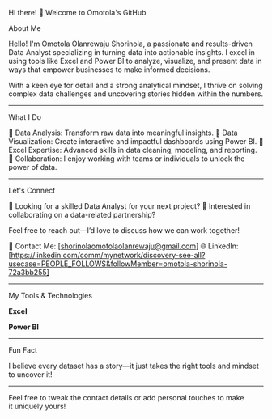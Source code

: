 Hi there! 👋 Welcome to Omotola's GitHub

About Me

Hello! I'm Omotola Olanrewaju Shorinola, a passionate and results-driven Data Analyst specializing in turning data into actionable insights. I excel in using tools like Excel and Power BI to analyze, visualize, and present data in ways that empower businesses to make informed decisions.

With a keen eye for detail and a strong analytical mindset, I thrive on solving complex data challenges and uncovering stories hidden within the numbers.

---

What I Do

🔹 Data Analysis: Transform raw data into meaningful insights.
🔹 Data Visualization: Create interactive and impactful dashboards using Power BI.
🔹 Excel Expertise: Advanced skills in data cleaning, modeling, and reporting.
🔹 Collaboration: I enjoy working with teams or individuals to unlock the power of data.

---

Let's Connect

💼 Looking for a skilled Data Analyst for your next project?
🤝 Interested in collaborating on a data-related partnership?

Feel free to reach out—I’d love to discuss how we can work together!

📧 Contact Me: [shorinolaomotolaolanrewaju@gmail.com]
🌐 LinkedIn: [https://linkedin.com/comm/mynetwork/discovery-see-all?usecase=PEOPLE_FOLLOWS&followMember=omotola-shorinola-72a3bb255]

---

My Tools & Technologies

**Excel**

**Power BI**

---

Fun Fact

I believe every dataset has a story—it just takes the right tools and mindset to uncover it!

---

Feel free to tweak the contact details or add personal touches to make it uniquely yours!

<!---
Oshoriola/Oshoriola is a ✨ special ✨ repository because its `README.md` (this file) appears on your GitHub profile.
You can click the Preview link to take a look at your changes.
--->
